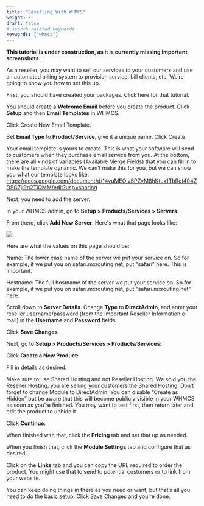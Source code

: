 ```yaml
---
title: "Reselling With WHMCS"
weight: 5
draft: false
# search related keywords
keywords: ["whmcs"]
---
```


**This tutorial is under construction, as it is currently missing important screenshots.**

As a reseller, you may want to sell our services to your customers and use an automated billing system to provision service, bill clients, etc. We’re going to show you how to set this up.

First, you should have created your packages. Click here for that tutorial.

You should create a **Welcome Email** before you create the product. Click **Setup** and then **Email Templates** in WHMCS.

Click Create New Email Template.

Set **Email Type** to **Product/Service**, give it a unique name. Click Create.

Your email template is yours to create. This is what your software will send to customers when they purchase email service from you. At the bottom, there are all kinds of variables (Available Merge Fields) that you can fill in to make the template dynamic. We can’t make this for you, but we can show you what our template looks like: https://docs.google.com/document/d/14yuMEOlvSPZyM8hKtLx1TbRcf404ZDSG7jI9q2TiQMM/edit?usp=sharing

Next, you need to add the server.

In your WHMCS admin, go to **Setup > Products/Services > Servers**.

From there, click **Add New Server**. Here's what that page looks like:

![](https://assets.mxrouteapps.com/WHMCS/addserver.png)

Here are what the values on this page should be:

Name: The lower case name of the server we put your service on. So for example, if we put you on safari.mxrouting.net, put "safari" here. This is important.

Hostname: The full hostname of the server we put your service on. So for example, if we put you on safari.mxrouting.net, put "safari.mxrouting.net" here.

Scroll down to **Server Details**. Change **Type** to **DirectAdmin**, and enter your reseller username/password (from the Important Reseller Information e-mail) in the **Username** and **Password** fields.

Click **Save Changes**.

Next, go to **Setup > Products/Services > Products/Services:**

Click **Create a New Product:**

Fill in details as desired.

Make sure to use Shared Hosting and not Reseller Hosting. We sold you the Reseller Hosting, you are selling your customers the Shared Hosting. Don’t forget to change Module to DirectAdmin. You can disable “Create as Hidden” but be aware that this will become publicly visible in your WHMCS as soon as you’re finished. You may want to test first, then return later and edit the product to unhide it.

Click **Continue**.

When finished with that, click the **Pricing** tab and set that up as needed.

When you finish that, click the **Module Settings** tab and configure that as desired.

Click on the **Links** tab and you can copy the URL required to order the product. You might use that to send to potential customers or to link from your website.

You can keep doing things in there as you need or want, but that’s all you need to do the basic setup. Click Save Changes and you’re done.
